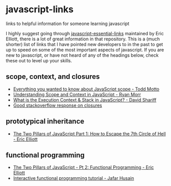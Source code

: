 # javascript-links
links to helpful information for someone learning javascript

I highly suggest going through [javascript-essential-links](https://github.com/ericelliott/essential-javascript-links) maintained by Eric Elliott, there is a lot of great information in that repository. This is a (much shorter) list of links that I have pointed new developers to in the past to get up to speed on some of the most important aspects of javascript. If you are new to javascript, or have not heard of any of the headings below, check these out to level up your skills. 

## scope, context, and closures

- [Everything you wanted to know about JavaScript scope - Todd Motto](http://toddmotto.com/everything-you-wanted-to-know-about-javascript-scope)
- [Understanding Scope and Context in JavaScript - Ryan Morr](http://ryanmorr.com/understanding-scope-and-context-in-javascript/)
- [What is the Execution Context & Stack in JavaScript? - David Shariff](http://davidshariff.com/blog/what-is-the-execution-context-in-javascript/)
- [Good stackoverflow response on closures](http://stackoverflow.com/questions/111102/how-do-javascript-closures-work)

## prototypical inheritance

- [The Two Pillars of JavaScript Part 1: How to Escape the 7th Circle of Hell - Eric Elliott](https://medium.com/javascript-scene/the-two-pillars-of-javascript-ee6f3281e7f3#.e1vodz9bd)

## functional programming

- [The Two Pillars of JavaScript - Pt 2: Functional Programming - Eric Elliott](https://medium.com/javascript-scene/the-two-pillars-of-javascript-pt-2-functional-programming-a63aa53a41a4#.96up7azcw)
- [Interactive functional programming tutorial - Jafar Husain](http://reactivex.io/learnrx/)
